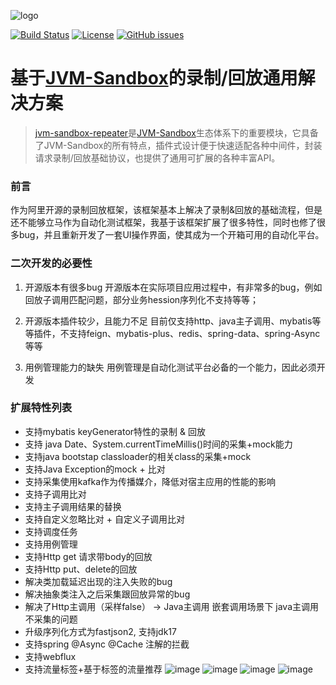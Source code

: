 ![logo](https://github.com/alibaba/jvm-sandbox-repeater/releases/download/v1.0.0/repeater-logo.png)

[![Build Status](https://travis-ci.org/alibaba/jvm-sandbox-repeater.svg?branch=master)](https://travis-ci.org/alibaba/jvm-sandbox-repeater)
[![License](https://img.shields.io/badge/license-Apache%202-4EB1BA.svg)](https://www.apache.org/licenses/LICENSE-2.0.html)
[![GitHub issues](https://img.shields.io/github/issues/alibaba/jvm-sandbox-repeater.svg)](https://github.com/alibaba/jvm-sandbox-repeater/issues)

# 基于[JVM-Sandbox](https://github.com/alibaba/JVM-Sandbox)的录制/回放通用解决方案

> [jvm-sandbox-repeater](https://github.com/alibaba/jvm-sandbox-repeater)是[JVM-Sandbox](https://github.com/alibaba/JVM-Sandbox)生态体系下的重要模块，它具备了JVM-Sandbox的所有特点，插件式设计便于快速适配各种中间件，封装请求录制/回放基础协议，也提供了通用可扩展的各种丰富API。

### 前言
作为阿里开源的录制回放框架，该框架基本上解决了录制&回放的基础流程，但是还不能够立马作为自动化测试框架，我基于该框架扩展了很多特性，同时也修了很多bug，并且重新开发了一套UI操作界面，使其成为一个开箱可用的自动化平台。

### 二次开发的必要性
1. 开源版本有很多bug
开源版本在实际项目应用过程中，有非常多的bug，例如回放子调用匹配问题，部分业务hession序列化不支持等等；

2. 开源版本插件较少，且能力不足
目前仅支持http、java主子调用、mybatis等等插件，不支持feign、mybatis-plus、redis、spring-data、spring-Async等等

3. 用例管理能力的缺失
用例管理是自动化测试平台必备的一个能力，因此必须开发

### 扩展特性列表
- 支持mybatis keyGenerator特性的录制 & 回放
- 支持 java Date、System.currentTimeMillis()时间的采集+mock能力
- 支持java bootstap classloader的相关class的采集+mock
- 支持Java Exception的mock + 比对
- 支持采集使用kafka作为传播媒介，降低对宿主应用的性能的影响
- 支持子调用比对
- 支持主子调用结果的替换
- 支持自定义忽略比对 +  自定义子调用比对
- 支持调度任务
- 支持用例管理
- 支持Http get 请求带body的回放
- 支持Http put、delete的回放
- 解决类加载延迟出现的注入失败的bug
- 解决抽象类注入之后采集跟回放异常的bug
- 解决了Http主调用（采样false） -> Java主调用 嵌套调用场景下 java主调用不采集的问题
- 升级序列化方式为fastjson2, 支持jdk17
- 支持spring @Async @Cache 注解的拦截
- 支持webflux
- 支持流量标签+基于标签的流量推荐
![image](https://github.com/penghu2/sandbox-repeater/assets/10905318/60edf4a3-340f-4fa6-8a2e-80bbbe8a6ca9)
![image](https://github.com/penghu2/sandbox-repeater/assets/10905318/ef6fa85d-ad0b-4554-a4e1-ba86186f0e8f)
![image](https://github.com/penghu2/sandbox-repeater/assets/10905318/2f099cb2-9626-4368-9a3d-623c4c3cb8eb)
![image](https://github.com/penghu2/sandbox-repeater/assets/10905318/f07294ee-db10-40f6-866d-81ed5f4ac54a)


